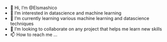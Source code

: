 - 👋 Hi, I’m @Elsmashico 
- 👀 I’m interested in datascience and machine learning
- 🌱 I’m currently learning various machine learning and datascience techniques
- 💞️ I’m looking to collaborate on any project that helps me learn new skills
- 📫 How to reach me ...

<!---
Elsmashico/Elsmashico is a ✨ special ✨ repository because its `README.md` (this file) appears on your GitHub profile.
You can click the Preview link to take a look at your changes.
--->
